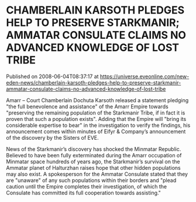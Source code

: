 # CHAMBERLAIN KARSOTH PLEDGES HELP TO PRESERVE STARKMANIR; AMMATAR CONSULATE CLAIMS NO ADVANCED KNOWLEDGE OF LOST TRIBE
Published on 2008-06-04T08:37:17 at https://universe.eveonline.com/new-eden-news/chamberlain-karsoth-pledges-help-to-preserve-starkmanir-ammatar-consulate-claims-no-advanced-knowledge-of-lost-tribe

Amarr – Court Chamberlain Dochuta Karsoth released a statement pledging "the full benevolence and assistance" of the Amarr Empire towards "preserving the remaining population of the Starkmanir Tribe, if in fact it is proven that such a population exists". Adding that the Empire will "bring its considerable expertise to bear" in the investigation to verify the findings, his announcement comes within minutes of Eifyr & Company’s announcement of the discovery by the Sisters of EVE. 

News of the Starkmanir’s discovery has shocked the Minmatar Republic. Believed to have been fully exterminated during the Amarr occupation of Minmatar space hundreds of years ago, the Starkmanir’s survival on the Ammatar planet of Halturzhan raises hope that other hidden populations may also exist. A spokesperson for the Ammatar Consulate stated that they are "unaware" of any such populations within their borders and "plead caution until the Empire completes their investigation, of which the Consulate has committed its full cooperation towards assisting."
